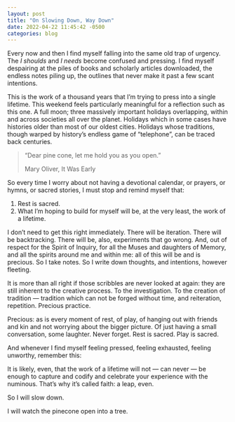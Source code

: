 ```yaml
---
layout: post
title: "On Slowing Down, Way Down"
date: 2022-04-22 11:45:42 -0500
categories: blog
---
```


Every now and then I find myself falling into the same old trap of urgency. The _I shoulds_ and _I needs_ become confused and pressing. I find myself despairing at the piles of books and scholarly articles downloaded, the endless notes piling up, the outlines that never make it past a few scant intentions. 

This is the work of a thousand years that I’m trying to press into a single lifetime. This weekend feels particularly meaningful for a reflection such as this one. A full moon; three massively important holidays overlapping, within and across societies all over the planet. Holidays which in some cases have histories older than most of our oldest cities. Holidays whose traditions, though warped by history’s endless game of “telephone”, can be traced back centuries.

> “Dear pine cone, let me hold you as you open.” 
> 
> Mary Oliver, It Was Early

So every time I worry about not having a devotional calendar, or prayers, or hymns, or sacred stories, I must stop and remind myself that:

1. Rest is sacred.
2. What I’m hoping to build for myself will be, at the very least, the work of a lifetime.

I don’t need to get this right immediately. There will be iteration. There will be backtracking. There will be, also, experiments that go wrong. And, out of respect for the Spirit of Inquiry, for all the Muses and daughters of Memory, and all the spirits around me and within me: all of this will be and is precious. So I take notes. So I write down thoughts, and intentions, however fleeting.

It is more than all right if those scribbles are never looked at again: they are still inherent to the creative process. To the investigation. To the creation of tradition — tradition which can not be forged without time, and reiteration, repetition. Precious practice.

Precious: as is every moment of rest, of play, of hanging out with friends and kin and not worrying about the bigger picture. Of just having a small conversation, some laughter. Never forget. Rest is sacred. Play is sacred. 

And whenever I find myself feeling pressed, feeling exhausted, feeling unworthy, remember this:

It is likely, even, that the work of a lifetime will not — can never — be enough to capture and codify and celebrate your experience with the numinous. That’s why it’s called faith: a leap, even.

So I will slow down. 

I will watch the pinecone open into a tree.